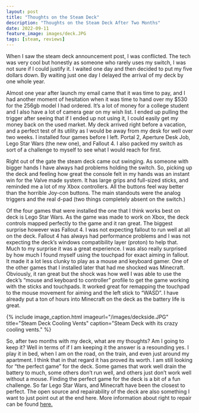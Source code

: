 ```yaml
---
layout: post
title: "Thoughts on the Steam Deck"
description: "Thoughts on the Steam Deck After Two Months"
date: 2022-09-11
feature_image: images/deck.JPG
tags: [steam, reviews]
---
```

When I saw the steam deck announcement post, I was conflicted. The tech was very cool but honestly as someone who rarely uses my switch, I was not sure if I could justify it. I waited one day and then decided to put my five dollars down. By waiting just one day I delayed the arrival of my deck by one whole year. 

Almost one year after launch my email came that it was time to pay, and I had another moment of hesitation when it was time to hand over my $530 for the 256gb model I had ordered. It’s a lot of money for a college student and I also have a lot of camera gear on my wish list. I ended up pulling the trigger after seeing that if I ended up not using it, I could easily get my money back on the used market. My deck arrived right before a vacation, and a perfect test of its utility as I would be away from my desk for well over two weeks. I installed four games before I left. Portal 2, Aperture Desk Job, Lego Star Wars (the new one), and Fallout 4. I also packed my switch as sort of a challenge to myself to see what I would reach for first.

<!--more-->

Right out of the gate the steam deck came out swinging. As someone with bigger hands I have always had problems holding the switch. So, picking up the deck and feeling how great the console felt in my hands was an instant win for the Valve made system. It has large grips and full-sized sticks, and reminded me a lot of my Xbox controllers. All the buttons feel way better than the horrible Joy-con buttons. The main standouts were the analog triggers and the real d-pad (two things completely absent on the switch.) 

Of the four games that were installed the one that I think works best on deck is Lego Star Wars. As the game was made to work on Xbox, the deck controls mapped perfectly to the game and it ran great. The biggest surprise however was Fallout 4. I was not expecting fallout to run well at all on the deck. Fallout 4 has always had performance problems and I was not expecting the deck’s windows compatibility layer (proton) to help that. Much to my surprise it was a great experience. I was also really surprised by how much I found myself using the touchpad for exact aiming in fallout. It made it a lot less clunky to play as a mouse and keyboard gamer. One of the other games that I installed later that had me shocked was Minecraft. Obviously, it ran great but the shock was how well I was able to use the deck’s “mouse and keyboard to controller” profile to get the game working with the sticks and touchpads. It worked great for remapping the touchpad to the mouse movement for aiming and the left stick to “WASD”. I have already put a ton of hours into Minecraft on the deck as the battery life is great. 

{% include image_caption.html imageurl="/images/deckside.JPG" title="Steam Deck Cooling Vents" caption="Steam Deck with its crazy cooling vents." %}

So, after two months with my deck, what are my thoughts? Am I going to keep it? Well in terms of if I am keeping it the answer is a resounding yes. I play it in bed, when I am on the road, on the train, and even just around my apartment. I think that in that regard it has proved its worth. I am still looking for “the perfect game” for the deck. Some games that work well drain the battery to much, some others don’t run well, and others just don’t work well without a mouse. Finding the perfect game for the deck is a bit of a fun challenge. So far Lego Star Wars, and Minecraft have been the closest to perfect. The open source and repairability of the deck are also something I want to just point out at the end here. More information about right to repair can be found [here.](https://www.ifixit.com/Right-to-Repair "Right To Repair")
